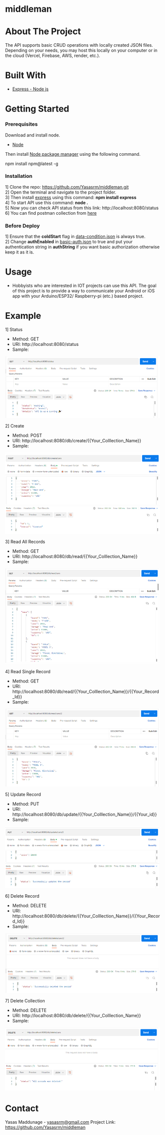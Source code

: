 # middleman

# About The Project

The API supports basic CRUD operations with locally created JSON files. Depending on your needs, you may host this locally on your computer or in the cloud (Vercel, Firebase, AWS, render, etc.).

# Built With

<ul dir="auto">
<li><a href="https://expressjs.com/" rel="nofollow">Express - Node js</a></li>
</ul>

# Getting Started

<h3>Prerequisites</h3>

Download and install node.
<ul dir="auto">
  <li><a href="https://nodejs.org/" rel="nofollow">Node</a></li>
</ul>

Then install <a href="https://www.npmjs.com/" rel="nofollow">Node package manager</a> using the following command.

npm install npm@latest -g

<h3>Installation</h3>

1] Clone the repo: https://github.com/Yasasrm/middleman.git <br>
2] Open the terminal and navigate to the project folder. <br>
3] Then install <a href="https://expressjs.com/" rel="nofollow">express</a> using this command: <b>npm install express</b> <br>
4] To start API use this command: <b>node .</b> <br>
5] Now you can check API status from this link: http://localhost:8080/status <br>
6] You can find postman collection from <a href="https://github.com/Yasasrm/middleman/blob/main/middleman-api.postman_collection.json" rel="nofollow">here</a> <br>

<h3>Before Deploy</h3>
1] Ensure that the <b>coldStart</b> flag in <a href="https://github.com/Yasasrm/middleman/blob/main/database/config/data-condition.json" rel="nofollow">data-condition.json</a> is always true.<br>
2] Change <b>authEnabled</b> in <a href="https://github.com/Yasasrm/middleman/blob/main/database/auth/basic-auth.json" rel="nofollow">basic-auth.json</a> to true and put your authentication string in <b>authString</b> if you want basic authorization otherwise keep it as it is.

# Usage

 <ul dir="auto">
  <li>Hobbyists who are interested in IOT projects can use this API. The goal of this project is to provide a way to communicate your Android or iOS app with your Arduino/ESP32/ Raspberry-pi (etc.) based project.</li>
</ul>

# Example
1] Status <br>
<ul dir="auto">
  <li>Method: GET</li>
  <li>URI: http://localhost:8080/status</li>
  <li>Sample:</li>
</ul>
<p dir="auto"><a href="#" rel="nofollow"><img src="https://github.com/Yasasrm/middleman/blob/main/screenshots/status.PNG" alt="Status Postman ScreenShot" style="max-width: 100%;"></a></p>

2] Create <br>
<ul dir="auto">
  <li>Method: POST</li>
  <li>URI: http://localhost:8080/db/create/{{Your_Colllection_Name}}</li>
  <li>Sample:</li>
</ul>
<p dir="auto"><a href="#" rel="nofollow"><img src="https://github.com/Yasasrm/middleman/blob/main/screenshots/create.PNG" alt="Create record Postman ScreenShot" style="max-width: 100%;"></a></p>

3] Read All Records <br>
<ul dir="auto">
  <li>Method: GET</li>
  <li>URI: http://localhost:8080/db/read/{{Your_Colllection_Name}}</li>
  <li>Sample:</li>
</ul>
<p dir="auto"><a href="#" rel="nofollow"><img src="https://github.com/Yasasrm/middleman/blob/main/screenshots/readAll.PNG" alt="Read all records Postman ScreenShot" style="max-width: 100%;"></a></p>

4] Read Single Record <br>
<ul dir="auto">
  <li>Method: GET</li>
  <li>URI: http://localhost:8080/db/read/{{Your_Colllection_Name}}/{{Your_Record_Id}}</li>
  <li>Sample:</li>
</ul>
<p dir="auto"><a href="#" rel="nofollow"><img src="https://github.com/Yasasrm/middleman/blob/main/screenshots/read.PNG" alt="Read single record Postman ScreenShot" style="max-width: 100%;"></a></p>

5] Update Record <br>
<ul dir="auto">
  <li>Method: PUT</li>
  <li>URI: http://localhost:8080/db/update/{{Your_Colllection_Name}}/{{Your_id}}</li>
  <li>Sample:</li>
</ul>
<p dir="auto"><a href="#" rel="nofollow"><img src="https://github.com/Yasasrm/middleman/blob/main/screenshots/update.PNG" alt="Update record Postman ScreenShot" style="max-width: 100%;"></a></p>

6] Delete Record <br>
<ul dir="auto">
  <li>Method: DELETE</li>
  <li>URI: http://localhost:8080/db/delete/{{Your_Colllection_Name}}/{{Your_Record_Id}}</li>
  <li>Sample:</li>
</ul>
<p dir="auto"><a href="#" rel="nofollow"><img src="https://github.com/Yasasrm/middleman/blob/main/screenshots/delete.PNG" alt="Delete record Postman ScreenShot" style="max-width: 100%;"></a></p>

7] Delete Collection <br>
<ul dir="auto">
  <li>Method: DELETE</li>
  <li>URI: http://localhost:8080/db/delete/{{Your_Colllection_Name}}</li>
  <li>Sample:</li>
</ul>
<p dir="auto"><a href="#" rel="nofollow"><img src="https://github.com/Yasasrm/middleman/blob/main/screenshots/deleteAll.PNG" alt="Delete collection Postman ScreenShot" style="max-width: 100%;"></a></p>

# Contact

Yasas Maddunage - yasasrm@gmail.com
Project Link: https://github.com/Yasasrm/middleman



